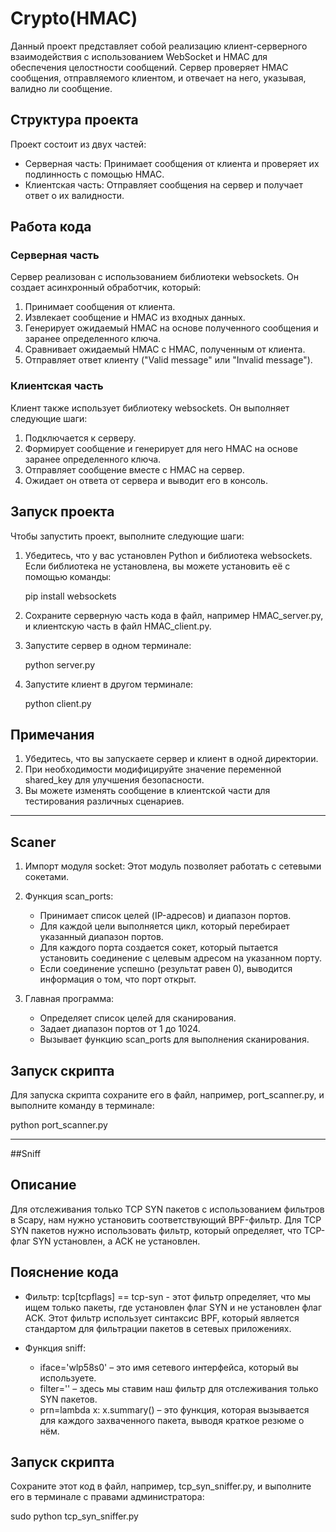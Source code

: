 # Crypto(HMAC)

Данный проект представляет собой реализацию клиент-серверного взаимодействия с использованием WebSocket и HMAC для обеспечения целостности сообщений. Сервер проверяет HMAC сообщения, отправляемого клиентом, и отвечает на него, указывая, валидно ли сообщение.

## Структура проекта

Проект состоит из двух частей:
- Серверная часть: Принимает сообщения от клиента и проверяет их подлинность с помощью HMAC.
- Клиентская часть: Отправляет сообщения на сервер и получает ответ о их валидности.

## Работа кода

### Серверная часть

Сервер реализован с использованием библиотеки websockets. Он создает асинхронный обработчик, который:
1. Принимает сообщения от клиента.
2. Извлекает сообщение и HMAC из входных данных.
3. Генерирует ожидаемый HMAC на основе полученного сообщения и заранее определенного ключа.
4. Сравнивает ожидаемый HMAC с HMAC, полученным от клиента.
5. Отправляет ответ клиенту ("Valid message" или "Invalid message").

### Клиентская часть

Клиент также использует библиотеку websockets. Он выполняет следующие шаги:
1. Подключается к серверу.
2. Формирует сообщение и генерирует для него HMAC на основе заранее определенного ключа.
3. Отправляет сообщение вместе с HMAC на сервер.
4. Ожидает он ответа от сервера и выводит его в консоль.

## Запуск проекта

Чтобы запустить проект, выполните следующие шаги:

1. Убедитесь, что у вас установлен Python и библиотека websockets. Если библиотека не установлена, вы можете установить её с помощью команды:
   
   pip install websockets
   

2. Сохраните серверную часть кода в файл, например HMAC_server.py, и клиентскую часть в файл HMAC_client.py.

3. Запустите сервер в одном терминале:
   
   python server.py
   

4. Запустите клиент в другом терминале:
   
   python client.py
   

## Примечания

1. Убедитесь, что вы запускаете сервер и клиент в одной директории.
2. При необходимости модифицируйте значение переменной shared_key для улучшения безопасности.
3. Вы можете изменять сообщение в клиентской части для тестирования различных сценариев.
________________________________________________________________________________________________________________________________________
## Scaner

1. Импорт модуля socket: Этот модуль позволяет работать с сетевыми сокетами.

2. Функция scan_ports:
    - Принимает список целей (IP-адресов) и диапазон портов.
    - Для каждой цели выполняется цикл, который перебирает указанный диапазон портов.
    - Для каждого порта создается сокет, который пытается установить соединение с целевым адресом на указанном порту.
    - Если соединение успешно (результат равен 0), выводится информация о том, что порт открыт.

3. Главная программа:
    - Определяет список целей для сканирования.
    - Задает диапазон портов от 1 до 1024.
    - Вызывает функцию scan_ports для выполнения сканирования.

## Запуск скрипта

Для запуска скрипта сохраните его в файл, например, port_scanner.py, и выполните команду в терминале:

python port_scanner.py
________________________________________________________________________________________________________________________________________
##Sniff

## Описание

Для отслеживания только TCP SYN пакетов с использованием фильтров в Scapy, нам нужно установить соответствующий BPF-фильтр. Для TCP SYN пакетов нужно использовать фильтр, который определяет, что TCP-флаг SYN установлен, а ACK не установлен.

## Пояснение кода

- Фильтр: tcp[tcpflags] == tcp-syn - этот фильтр определяет, что мы ищем только пакеты, где установлен флаг SYN и не установлен флаг ACK. Этот фильтр использует синтаксис BPF, который является стандартом для фильтрации пакетов в сетевых приложениях.

- Функция sniff: 
    - iface='wlp58s0' – это имя сетевого интерфейса, который вы используете.
    - filter='' – здесь мы ставим наш фильтр для отслеживания только SYN пакетов.
    - prn=lambda x: x.summary() – это функция, которая вызывается для каждого захваченного пакета, выводя краткое резюме о нём.

## Запуск скрипта

Сохраните этот код в файл, например, tcp_syn_sniffer.py, и выполните его в терминале с правами администратора:

sudo python tcp_syn_sniffer.py
